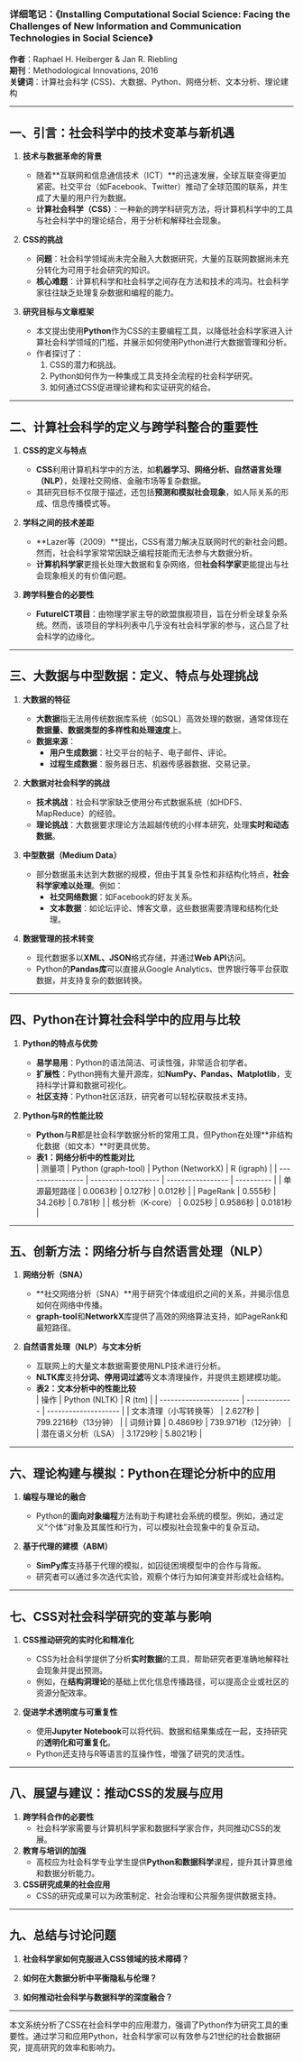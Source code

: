 ### **详细笔记：《Installing Computational Social Science: Facing the Challenges of New Information and Communication Technologies in Social Science》**  

**作者**：Raphael H. Heiberger & Jan R. Riebling  
**期刊**：Methodological Innovations, 2016  
**关键词**：计算社会科学 (CSS)、大数据、Python、网络分析、文本分析、理论建构  

---

## **一、引言：社会科学中的技术变革与新机遇**  
1. **技术与数据革命的背景**  
   - 随着**互联网和信息通信技术（ICT）**的迅速发展，全球互联变得更加紧密。社交平台（如Facebook、Twitter）推动了全球范围的联系，并生成了大量的用户行为数据。
   - **计算社会科学（CSS）**：一种新的跨学科研究方法，将计算机科学中的工具与社会科学中的理论结合，用于分析和解释社会现象。

2. **CSS的挑战**  
   - **问题**：社会科学领域尚未完全融入大数据研究，大量的互联网数据尚未充分转化为可用于社会研究的知识。  
   - **核心难题**：计算机科学和社会科学之间存在方法和技术的鸿沟。社会科学家往往缺乏处理复杂数据和编程的能力。

3. **研究目标与文章框架**  
   - 本文提出使用**Python**作为CSS的主要编程工具，以降低社会科学家进入计算社会科学领域的门槛，并展示如何使用Python进行大数据管理和分析。  
   - 作者探讨了：  
     1. CSS的潜力和挑战。  
     2. Python如何作为一种集成工具支持全流程的社会科学研究。  
     3. 如何通过CSS促进理论建构和实证研究的结合。

---

## **二、计算社会科学的定义与跨学科整合的重要性**  
1. **CSS的定义与特点**  
   - **CSS**利用计算机科学中的方法，如**机器学习、网络分析、自然语言处理（NLP）**，处理社交网络、金融市场等复杂数据。  
   - 其研究目标不仅限于描述，还包括**预测和模拟社会现象**，如人际关系的形成、信息传播模式等。

2. **学科之间的技术差距**  
   - **Lazer等（2009）**提出，CSS有潜力解决互联网时代的新社会问题。然而，社会科学家常常因缺乏编程技能而无法参与大数据分析。
   - **计算机科学家**更擅长处理大数据和复杂网络，但**社会科学家**更能提出与社会现象相关的有价值问题。

3. **跨学科整合的必要性**  
   - **FutureICT项目**：由物理学家主导的欧盟旗舰项目，旨在分析全球复杂系统。然而，该项目的学科列表中几乎没有社会科学家的参与，这凸显了社会科学的边缘化。

---

## **三、大数据与中型数据：定义、特点与处理挑战**  
1. **大数据的特征**  
   - **大数据**指无法用传统数据库系统（如SQL）高效处理的数据，通常体现在**数据量、数据类型的多样性和处理速度**上。  
   - **数据来源**：
     - **用户生成数据**：社交平台的帖子、电子邮件、评论。  
     - **过程生成数据**：服务器日志、机器传感器数据、交易记录。  

2. **大数据对社会科学的挑战**  
   - **技术挑战**：社会科学家缺乏使用分布式数据系统（如HDFS、MapReduce）的经验。  
   - **理论挑战**：大数据要求理论方法超越传统的小样本研究，处理**实时和动态数据**。

3. **中型数据（Medium Data）**  
   - 部分数据虽未达到大数据的规模，但由于其复杂性和非结构化特点，**社会科学家难以处理**。例如：
     - **社交网络数据**：如Facebook的好友关系。  
     - **文本数据**：如论坛评论、博客文章，这些数据需要清理和结构化处理。

4. **数据管理的技术转变**  
   - 现代数据多以**XML、JSON**格式存储，并通过**Web API**访问。  
   - Python的**Pandas库**可以直接从Google Analytics、世界银行等平台获取数据，并支持复杂的数据转换。

---

## **四、Python在计算社会科学中的应用与比较**  
1. **Python的特点与优势**  
   - **易学易用**：Python的语法简洁、可读性强，非常适合初学者。  
   - **扩展性**：Python拥有大量开源库，如**NumPy、Pandas、Matplotlib**，支持科学计算和数据可视化。  
   - **社区支持**：Python社区活跃，研究者可以轻松获取技术支持。

2. **Python与R的性能比较**  
   - **Python**与**R**都是社会科学数据分析的常用工具，但Python在处理**非结构化数据（如文本）**时更具优势。  
   - **表1：网络分析中的性能对比**  
     | 测量项           | Python (graph-tool) | Python (NetworkX) | R (igraph) |
     | ---------------- | ------------------- | ----------------- | ---------- |
     | 单源最短路径     | 0.0063秒            | 0.127秒           | 0.012秒    |
     | PageRank         | 0.555秒             | 34.26秒           | 0.781秒    |
     | 核分析（K-core） | 0.025秒             | 0.9586秒          | 0.0181秒   |

---

## **五、创新方法：网络分析与自然语言处理（NLP）**  
1. **网络分析（SNA）**  
   - **社交网络分析（SNA）**用于研究个体或组织之间的关系，并揭示信息如何在网络中传播。  
   - **graph-tool**和**NetworkX**库提供了高效的网络算法支持，如PageRank和最短路径。

2. **自然语言处理（NLP）与文本分析**  
   - 互联网上的大量文本数据需要使用NLP技术进行分析。  
   - **NLTK库**支持**分词、停用词过滤**等文本清理操作，并提供主题建模功能。  
   - **表2：文本分析中的性能比较**  
     | 操作                   | Python (NLTK) | R (tm)               |
     | ---------------------- | ------------- | -------------------- |
     | 文本清理（小写转换等） | 2.627秒       | 799.2216秒（13分钟） |
     | 词频计算               | 0.4869秒      | 739.971秒（12分钟）  |
     | 潜在语义分析（LSA）    | 3.1729秒      | 5.8021秒             |

---

## **六、理论构建与模拟：Python在理论分析中的应用**  
1. **编程与理论的融合**  
   - Python的**面向对象编程**方法有助于构建社会系统的模型。例如，通过定义“个体”对象及其属性和行为，可以模拟社会现象中的复杂互动。

2. **基于代理的建模（ABM）**  
   - **SimPy库**支持基于代理的模拟，如囚徒困境模型中的合作与背叛。  
   - 研究者可以通过多次迭代实验，观察个体行为如何演变并形成社会结构。

---

## **七、CSS对社会科学研究的变革与影响**  
1. **CSS推动研究的实时化和精准化**  
   - CSS为社会科学提供了分析**实时数据**的工具，帮助研究者更准确地解释社会现象并提出预测。  
   - 例如，在**结构洞理论**的基础上优化信息传播路径，可以提高企业或社区的资源分配效率。

2. **促进学术透明度与可重复性**  
   - 使用**Jupyter Notebook**可以将代码、数据和结果集成在一起，支持研究的**透明化和可重复化**。  
   - Python还支持与R等语言的互操作性，增强了研究的灵活性。

---

## **八、展望与建议：推动CSS的发展与应用**  
1. **跨学科合作的必要性**  
   - 社会科学家需要与计算机科学家和数据科学家合作，共同推动CSS的发展。  
2. **教育与培训的加强**  
   - 高校应为社会科学专业学生提供**Python和数据科学**课程，提升其计算思维和数据分析能力。  
3. **CSS研究成果的社会应用**  
   - CSS的研究成果可以为政策制定、社会治理和公共服务提供数据支持。

---

## **九、总结与讨论问题**  
1. **社会科学家如何克服进入CSS领域的技术障碍？**  
2. **如何在大数据分析中平衡隐私与伦理？**  

3. **如何推动社会科学与数据科学的深度融合？**

---

本文系统分析了CSS在社会科学中的应用潜力，强调了Python作为研究工具的重要性。通过学习和应用Python，社会科学家可以有效参与21世纪的社会数据研究，提高研究的效率和影响力。